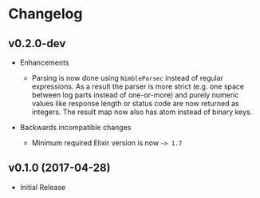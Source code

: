 # Changelog

## v0.2.0-dev

- Enhancements
    - Parsing is now done using `NimbleParsec` instead of regular expressions. As a result the parser is more strict (e.g. one space between log parts instead of one-or-more) and purely numeric values like response length or status code are now returned as integers. The result map now also has atom instead of binary keys.

- Backwards incompatible changes
    - Minimum required Elixir version is now `~> 1.7`

## v0.1.0 (2017-04-28)

- Initial Release
